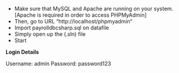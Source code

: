 
- Make sure that MySQL and Apache are running on your system. [Apache is required in order to access PHPMyAdmin]
- Then, go to URL “http://localhost/phpmyadmin“
- Import payrolldbcsharp.sql on datafile
- Simply open up the (.sln) file
- Start
  
**Login Details**

Username: admin
Password: password123
